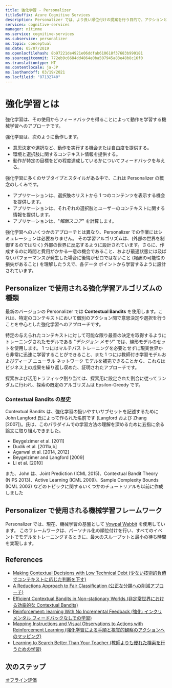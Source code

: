 ```yaml
---
title: 強化学習 - Personalizer
titleSuffix: Azure Cognitive Services
description: Personalizer では、より良い順位付けの提案を行う目的で、アクションと現在のコンテキストに関する情報が利用されます。 これらのアクションとコンテキストに関する情報は、特徴と呼ばれる属性またはプロパティです。
services: cognitive-services
manager: nitinme
ms.service: cognitive-services
ms.subservice: personalizer
ms.topic: conceptual
ms.date: 05/07/2019
ms.openlocfilehash: 8b97221de4921e06ddfab610618f37683b990181
ms.sourcegitcommit: 772eb9c6684dd4864e0ba507945a83e48b8c16f0
ms.translationtype: HT
ms.contentlocale: ja-JP
ms.lasthandoff: 03/19/2021
ms.locfileid: "87132740"
---
```

# <a name="what-is-reinforcement-learning"></a>強化学習とは

強化学習は、その使用からフィードバックを得ることによって動作を学習する機械学習へのアプローチです。
 
強化学習は、次のように動作します。

* 意思決定や選択など、動作を実行する機会または自由度を提供する。
* 環境と選択肢に関するコンテキスト情報を提供する。
* 動作が特定の目標をどの程度達成しているかについてフィードバックを与える。

強化学習に多くのサブタイプとスタイルがある中で、これは Personalizer の概念のしくみです。

* アプリケーションは、選択肢のリストから 1 つのコンテンツを表示する機会を提供します。
* アプリケーションは、それぞれの選択肢とユーザーのコンテキストに関する情報を提供します。
* アプリケーションは、"_報酬スコア_" を計算します。

強化学習へのいくつかのアプローチとは異なり、Personalizer での作業にはシミュレーションは必要ありません。 その学習アルゴリズムは、(外部の世界を制御するのではなく) 外部の世界に反応するように設計されています。さらに、作成するのに時間と費用がかかる一意の機会であること、および最適状態には及ばないパフォーマンスが発生した場合に後悔がゼロではないこと (報酬の可能性の損失があること) を理解したうえで、各データ ポイントから学習するように設計されています。

## <a name="what-type-of-reinforcement-learning-algorithms-does-personalizer-use"></a>Personalizer で使用される強化学習アルゴリズムの種類

最新のバージョンの Personalizer では **Contextual Bandits** を使用します。これは、特定のコンテキストにおいて個別のアクション間で意思決定や選択を行うことを中心とした強化学習へのアプローチです。

特定の与えられたコンテキストに対して可能な限り最善の決定を取得するようにトレーニングされたモデルである "_デシジョン メモリ_" では、線形モデルのセットを使用します。 1 つにはマルチパス トレーニングを必要とせずに現実世界から非常に迅速に学習することができること、また 1 つには教師付き学習モデルおよびディープ ニューラル ネットワーク モデルを補完できることから、これらはビジネス上の成果を繰り返し収めた、証明されたアプローチです。

探索および活用トラフィック割り当ては、探索用に設定された割合に従ってランダムに行われ、探索の既定のアルゴリズムは Epsilon-Greedy です。

### <a name="history-of-contextual-bandits"></a>Contextual Bandits の歴史

Contextual Bandits は、強化学習の扱いやすいサブセットを記述するために John Langford 氏によって作られた名前です (Langford および Zhang [2007])。氏は、このパラダイムでの学習方法の理解を深めるために五指に余る論文に取り組んできました。

* Beygelzimer et al. [2011]
* Dudík et al. [2011a,b]
* Agarwal et al. [2014, 2012]
* Beygelzimer and Langford [2009]
* Li et al. [2010]

また、John は、Joint Prediction (ICML 2015)、Contextual Bandit Theory (NIPS 2013)、Active Learning (ICML 2009)、Sample Complexity Bounds (ICML 2003) などのトピックに関するいくつかのチュートリアルも以前に作成しました

## <a name="what-machine-learning-frameworks-does-personalizer-use"></a>Personalizer で使用される機械学習フレームワーク

Personalizer では、現在、機械学習の基盤として [Vowpal Wabbit](https://github.com/VowpalWabbit/vowpal_wabbit/wiki) を使用しています。 このフレームワークは、パーソナル化の順位付けを行い、すべてのイベントでモデルをトレーニングするときに、最大のスループットと最小の待ち時間を実現します。

## <a name="references"></a>References

* [Making Contextual Decisions with Low Technical Debt (少ない技術的負債でコンテキストに応じた判断を下す)](https://arxiv.org/abs/1606.03966)
* [A Reductions Approach to Fair Classification (公正な分類への削減アプローチ)](https://arxiv.org/abs/1803.02453)
* [Efficient Contextual Bandits in Non-stationary Worlds (非定常世界における効率的な Contextual Bandits)](https://arxiv.org/abs/1708.01799)
* [Reinforcement: learning With No Incremental Feedback (強化: インクリメンタル フィードバックなしでの学習)](https://openreview.net/pdf?id=HJNMYceCW)
* [Mapping Instructions and Visual Observations to Actions with Reinforcement Learning (強化学習による手順と視覚的観察のアクションへのマッピング)](https://arxiv.org/abs/1704.08795)
* [Learning to Search Better Than Your Teacher (教師よりも優れた検索を行うための学習)](https://arxiv.org/abs/1502.02206)

## <a name="next-steps"></a>次のステップ

[オフライン評価](concepts-offline-evaluation.md) 
